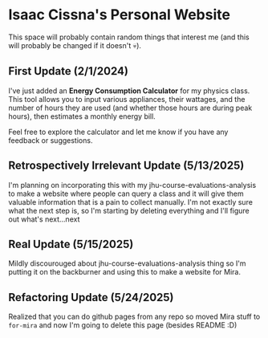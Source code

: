 # Isaac Cissna's Personal Website

This space will probably contain random things that interest me (and this will probably be changed if it doesn't 💀).

## First Update (2/1/2024)

I've just added an **Energy Consumption Calculator** for my physics class. This tool allows you to input various appliances, their wattages, and the number of hours they are used (and whether those hours are during peak hours), then estimates a monthly energy bill.

Feel free to explore the calculator and let me know if you have any feedback or suggestions.

## Retrospectively Irrelevant Update (5/13/2025)

I'm planning on incorporating this with my jhu-course-evaluations-analysis to make a website where people can query a class and it will give them valuable information that is a pain to collect manually. I'm not exactly sure what the next step is, so I'm starting by deleting everything and I'll figure out what's next...next

## Real Update (5/15/2025)

Mildly discourouged about jhu-course-evaluations-analysis thing so I'm putting it on the backburner and using this to make a website for Mira.

## Refactoring Update (5/24/2025)
Realized that you can do github pages from any repo so moved Mira stuff to `for-mira` and now I'm going to delete this page (besides README :D)
